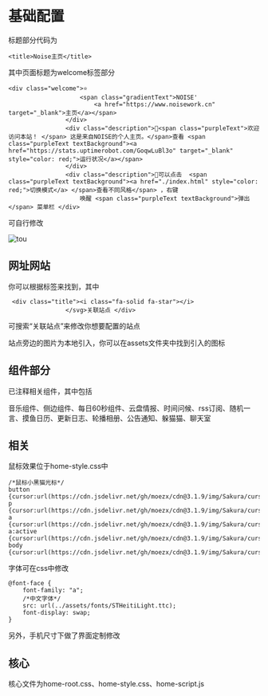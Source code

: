 # 基础配置

标题部分代码为

```
<title>Noise主页</title>
```

其中页面标题为welcome标签部分

```
<div class="welcome">⭐️
					<span class="gradientText">NOISE'
						<a href="https://www.noisework.cn" target="_blank">主页</a></span>
				</div>
				<div class="description">👏<span class="purpleText">欢迎访问本站！ </span> 这是来自NOISE的个人主页。</span>查看 <span class="purpleText textBackground"><a href="https://stats.uptimerobot.com/GoqwLuBl3o" target="_blank" style="color: red;">运行状况</a></span>
				</div>
				<div class="description">📝可以点击  <span class="purpleText textBackground"><a href="./index.html" style="color: red;">切换模式</a> </span>查看不同风格</span> ，右键
					唤醒 <span class="purpleText textBackground">弹出</span> 菜单栏 </div>
```

可自行修改

![tou](https://jsd.cdn.noisework.cn/gh/rcy1314/tuchuang@main/uPic/tou.png)

## 网址网站

你可以根据标签来找到，其中

```
 <div class="title"><i class="fa-solid fa-star"></i>
				</svg>关联站点 </div>
```

可搜索“关联站点”来修改你想要配置的站点

站点旁边的图片为本地引入，你可以在assets文件夹中找到引入的图标

## 组件部分

已注释相关组件，其中包括

音乐组件、侧边组件、每日60秒组件、云盘情报、时间问候、rss订阅、随机一言、摸鱼日历、更新日志、轮播相册、公告通知、躲猫猫、聊天室

## 相关

鼠标效果位于home-style.css中

```
/*鼠标小黑猫光标*/
button {cursor:url(https://cdn.jsdelivr.net/gh/moezx/cdn@3.1.9/img/Sakura/cursor/work.cur),alias}
p {cursor:url(https://cdn.jsdelivr.net/gh/moezx/cdn@3.1.9/img/Sakura/cursor/texto.cur),auto}
a {cursor:url(https://cdn.jsdelivr.net/gh/moezx/cdn@3.1.9/img/Sakura/cursor/ayuda.cur),auto}
a:active {cursor:url(https://cdn.jsdelivr.net/gh/moezx/cdn@3.1.9/img/Sakura/cursor/work.cur),alias}
body {cursor:url(https://cdn.jsdelivr.net/gh/moezx/cdn@3.1.9/img/Sakura/cursor/normal.cur),auto}
```

字体可在css中修改

```
@font-face {
    font-family: "a";
    /*中文字体*/
    src: url(../assets/fonts/STHeitiLight.ttc);
    font-display: swap;
}
```

另外，手机尺寸下做了界面定制修改

## 核心

核心文件为home-root.css、home-style.css、home-script.js
